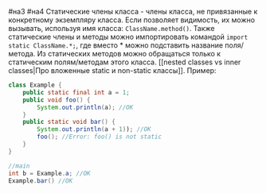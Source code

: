 #на3 #на4
Статические члены класса - члены класса, не привязанные к конкретному экземпляру класса. Если позволяет видимость, их можно вызывать, используя имя класса: `ClassName.method()`. Также статические члены и методы можно импортировать командой `import static ClassName.*;`, где вместо \* можно подставить название поля/метода.
Из статических методов можно обращаться только к статическим полям/методам этого класса.
[[nested classes vs inner classes|Про вложенные static и non-static классы]].
Пример:
```java
class Example {
	public static final int a = 1;
	public void foo() {
		System.out.println(a); //OK
	}
	public static void bar() {
		System.out.println(a + 1)); //OK
		foo(); //Error: foo() is not static
	}
}

//main
int b = Example.a; //OK
Example.bar() //OK
```